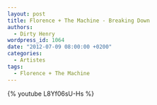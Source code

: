 ```yaml
---
layout: post
title: Florence + The Machine - Breaking Down
authors:
  - Dirty Henry
wordpress_id: 1064
date: "2012-07-09 08:00:00 +0200"
categories:
  - Artistes
tags:
  - Florence + The Machine
---
```


{% youtube L8Yf06sU-Hs %}
